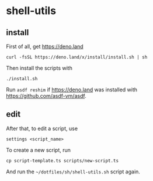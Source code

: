 # shell-utils

## install

First of all, get https://deno.land

```
curl -fsSL https://deno.land/x/install/install.sh | sh
```

Then install the scripts with

```
./install.sh
```

Run `asdf reshim` if https://deno.land was installed with
https://github.com/asdf-vm/asdf.

## edit

After that, to edit a script, use

```
settings <script_name>
```

To create a new script, run

```
cp script-template.ts scripts/new-script.ts
```

And run the `~/dotfiles/sh/shell-utils.sh` script again.
